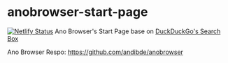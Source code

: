 # anobrowser-start-page
[![Netlify Status](https://api.netlify.com/api/v1/badges/dbec860e-27b8-476a-a68f-f9d0ab7c73db/deploy-status)](https://app.netlify.com/sites/anobrowser-start-page/deploys)
Ano Browser's Start Page base on [DuckDuckGo's Search Box](https://duckduckgo.com/search_box)

Ano Browser Respo: https://github.com/andibde/anobrowser
